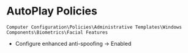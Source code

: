# AutoPlay Policies

`Computer Configuration\Policies\Administrative Templates\Windows Components\Biometrics\Facial Features`

- Configure enhanced anti-spoofing -> Enabled
